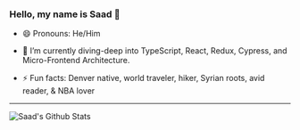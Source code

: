 ### Hello, my name is Saad 👋

- 😄 Pronouns: He/Him

- 🌱 I’m currently diving-deep into TypeScript, React, Redux, Cypress, and Micro-Frontend Architecture.

- ⚡ Fun facts: Denver native, world traveler, hiker, Syrian roots, avid reader, & NBA lover
---------------
        
![Saad's Github Stats](https://github-readme-stats.vercel.app/api?username=saadricklamar&show_icons=true&theme=tokyonight)
